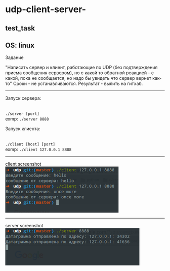 # udp-client-server-
test_task
--------
OS: linux
--------
Задание

"Написать сервер и клиент, работающие по UDP (без подтверждения приема сообщения сервером),
но с какой то обратной реакцией - с какой, пока не сообщается, но надо бы увидеть что сервер вернет как-то"
Сроки - не устанавливаются.
Результат - вылить на гитхаб.

--------

Запуск сервера:

<br/>`./server [port]`
<br/>exmp: `./server 8888`

Запуск клиента:

<br/>`./client [host] [port]`
<br/>exmp: `./client 127.0.0.1 8888`

--------

client screenshot
<br/>![Alt text](screenshots/client.png?raw=true "client")

--------

server screenshot
<br/>![Alt text](screenshots/server.png?raw=true "server")
